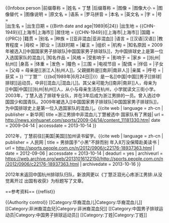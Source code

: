 {{Infobox person
|前缀尊称   = 
|姓名       = 丁慧
|后缀尊称   = 
|图像       = 
|图像大小   = 
|图像替代   = 
|图像说明   = 
|原文名     = 
|语系       = 
|罗马拼音   = 
|本名       = 
|英文名     =
|字         = 
|号         =  
|出生名     =
|出生日期   = {{Birth date and age|1989|6|24}}
|出生地     = {{CHN-1949}}[[上海市|上海市]]
|居住地     = {{CHN-1949}}[[上海市|上海市]]
|国籍       = {{PRC}}
|籍贯       = <!-- （仅限部分地区人士使用） -->
|别名       = 
|种族       = [[亚非混血|亚非混血]]
|语言       = [[汉语|汉语]]
|教育程度   = 
|母校       = 
|职业       = 
|活跃时期   = 
|雇主       = 
|组织       = 
|机构       = 
|知名原因   = 2009年被选入[[中国国家男子排球队|中国国家男子排球队]]，为中国排球史上是第一位入选国家队的混血儿
|知名作品   = 
|风格       = 
|受影响于   = 
|影响于     = 
|家乡       = [[杭州|杭州]]
|身高       = 
|体重       = 
|发色       = 
|瞳色       = 
|三围       = 
|电视节目   = 
|配偶       = 
|伴侣       = 
|子女       = 
|父母       = 母亲是[[浙江人|杭州人]]，父親据称是[[南非|南非人]]
|亲属       = 
|呼号       = 
|获奖       = 
}}
'''丁慧'''（{{bd|1989年|6月24日||}}）是一名[[中国|中国]]男子[[排球|排球]]运动员，中非[[混血儿|混血儿]]。其父亲可能为[[南非|南非]]人，母亲为[[中国|中国]][[杭州|杭州]]人，从小与母亲生活在杭州，小学就读文三街小学。2003年，丁慧入选了排球专业队，并在3年后成为浙江男排的一员。曾入选过中国国少和国青队。2009年被选入[[中国国家男子排球队|中国国家男子排球队]]，为中国排球史上是第一位入选国家队的混血儿。<ref>{{cite web | language = zh-cn | publisher = 新华网| title =浙江男排中非混血儿丁慧被选中 国家队有了黑娃| url = http://news.xinhuanet.com/sports/2009-04/14/content_11181330.htm| date = 2009-04-14 | accessdate = 2013-10-14 }}</ref>

2012年，丁慧前往[[美国|美国]]加州读书留学。<ref>{{cite web | language = zh-cn | publisher = 人民网 | title = 男排国手"小黑"不辞而别 年入8万没保障赴美读书 | url = http://sports.people.com.cn/n/2012/0906/c22176-18937363.html | date = 2012-09-06 | accessdate = 2013-10-14 | deadurl = yes | archiveurl = https://web.archive.org/web/20131016122150/http://sports.people.com.cn/n/2012/0906/c22176-18937363.html | archivedate = 2013-10-16 }}</ref>

2012年末返回中国杭州排球队归队，新浪网更以《丁慧泛泪光心疼浙江男排:从没觉离开过 出国有收获》为标题写了文章。

==参考资料==
{{reflist}}

{{Authority control}}
[[Category:华裔混血儿|Category:华裔混血儿]]
[[Category:非洲裔混血兒|Category:非洲裔混血兒]]
[[Category:中国男子排球运动员|Category:中国男子排球运动员]]
[[Category:丁姓|Category:丁姓]]